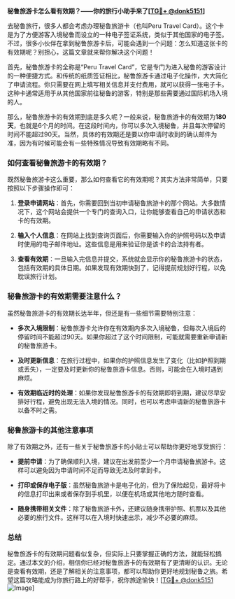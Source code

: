**秘鲁旅游卡怎么看有效期？——你的旅行小助手来了[[TG💪+ @donk5151](https://t.me/s/donk5151)]**

去秘鲁旅行，很多人都会考虑办理秘鲁旅游卡（也叫Peru Travel Card）。这个卡是为了方便游客入境秘鲁而设立的一种电子签证系统，类似于其他国家的电子签。不过，很多小伙伴在拿到秘鲁旅游卡后，可能会遇到一个问题：怎么知道这张卡的有效期呢？别担心，这篇文章就来帮你解决这个问题！

首先，秘鲁旅游卡的全称是“Peru Travel Card”，它是专门为进入秘鲁的游客设计的一种便捷方式。和传统的纸质签证相比，秘鲁旅游卡通过电子化操作，大大简化了申请流程。你只需要在网上填写相关信息并支付费用，就可以获得一张电子卡。这种卡通常适用于从其他国家前往秘鲁的游客，特别是那些需要通过国际机场入境的人。

那么，秘鲁旅游卡的有效期到底是多久呢？一般来说，秘鲁旅游卡的有效期为**180天**，也就是6个月的时间。在这段时间内，你可以多次入境秘鲁，并且每次停留的时间不能超过90天。当然，具体的有效期还是要以你申请时收到的确认邮件为准，因为有时候可能会有一些特殊情况导致有效期略有不同。

### 如何查看秘鲁旅游卡的有效期？

既然秘鲁旅游卡这么重要，那么如何查看它的有效期呢？其实方法非常简单，只要按照以下步骤操作即可：

1. **登录申请网站**：首先，你需要回到当初申请秘鲁旅游卡的那个网站。大多数情况下，这个网站会提供一个专门的查询入口，让你能够查看自己的申请状态和卡的有效期。

2. **输入个人信息**：在网站上找到查询页面后，你需要输入你的护照号码以及申请时使用的电子邮件地址。这些信息是用来验证你是该卡的合法持有者。

3. **查看有效期**：一旦输入完信息并提交，系统就会显示你的秘鲁旅游卡的状态，包括有效期的具体日期。如果发现有效期快到了，记得提前规划好行程，以免耽误旅行计划。

### 秘鲁旅游卡的有效期需要注意什么？

虽然秘鲁旅游卡的有效期长达半年，但还是有一些细节需要特别注意：

- **多次入境限制**：秘鲁旅游卡允许你在有效期内多次入境秘鲁，但每次入境后的停留时间不能超过90天。如果你超过了这个时间限制，可能就需要重新申请新的秘鲁旅游卡。

- **及时更新信息**：在旅行过程中，如果你的护照信息发生了变化（比如护照到期或丢失），一定要及时更新你的秘鲁旅游卡信息。否则，可能会在入境时遇到麻烦。

- **有效期临近时的处理**：如果你发现秘鲁旅游卡的有效期即将到期，建议尽早安排好行程，避免出现无法入境的情况。同时，也可以考虑申请新的秘鲁旅游卡以备不时之需。

### 秘鲁旅游卡的其他注意事项

除了有效期之外，还有一些关于秘鲁旅游卡的小贴士可以帮助你更好地享受旅行：

- **提前申请**：为了确保顺利入境，建议在出发前至少一个月申请秘鲁旅游卡。这样可以避免因为申请时间不足而导致无法及时拿到卡。

- **打印或保存电子版**：虽然秘鲁旅游卡是电子化的，但为了保险起见，最好将卡的信息打印出来或者保存到手机里，以便在机场或其他地方随时查看。

- **随身携带相关文件**：除了秘鲁旅游卡外，还建议随身携带护照、机票以及其他必要的旅行文件。这样可以在入境时快速出示，减少不必要的麻烦。

### 总结

秘鲁旅游卡的有效期问题看似复杂，但实际上只要掌握正确的方法，就能轻松搞定。通过本文的介绍，相信你已经对秘鲁旅游卡的有效期有了更清晰的认识。无论是查看有效期，还是了解相关的注意事项，都可以帮助你更好地规划秘鲁之旅。希望这篇攻略能成为你旅行路上的好帮手，祝你旅途愉快！[[TG💪+ @donk5151](https://t.me/s/donk5151) ![Image](https://i.postimg.cc/rwNCRYN7/Snipaste-2025-04-30-17-27-05.png)]